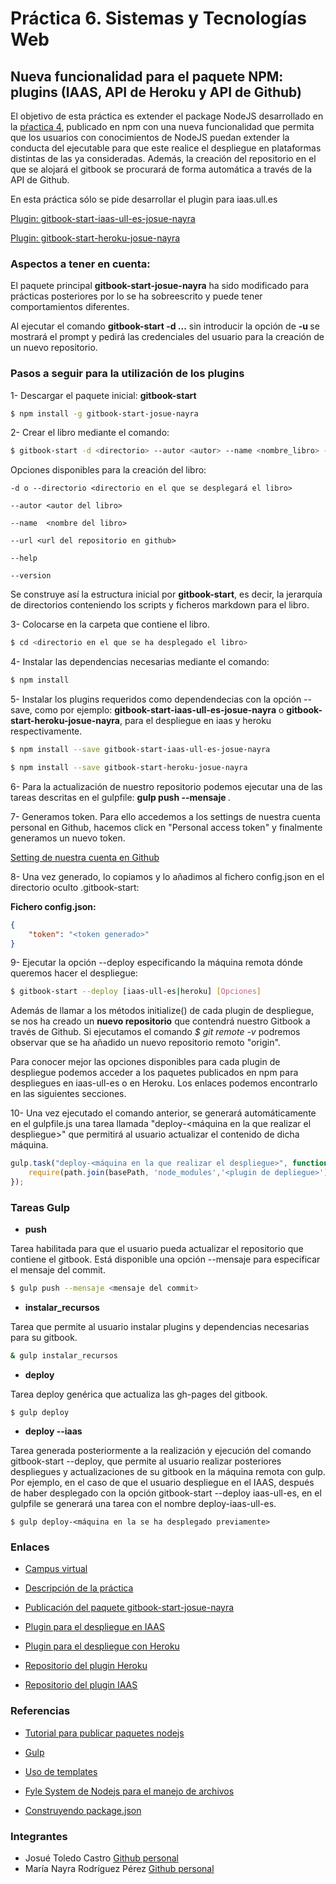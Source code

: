 # Práctica 6. Sistemas y Tecnologías Web

## Nueva funcionalidad para el paquete NPM: plugins (IAAS, API de Heroku y API de Github)

El objetivo de esta práctica es extender el package NodeJS desarrollado en la [pŕactica 4](https://github.com/ULL-ESIT-SYTW-1617/nueva-funcionalidad-para-el-paquete-npm-plugins-josue-nayra.git), publicado en npm con una nueva funcionalidad que permita que los usuarios con conocimientos de NodeJS puedan extender la conducta del ejecutable para que este realice el despliegue en plataformas distintas de las ya consideradas.
Además, la creación del repositorio en el que se alojará el gitbook se procurará de forma automática a través de la API de Github.

En esta práctica sólo se pide desarrollar el plugin para iaas.ull.es

[Plugin: gitbook-start-iaas-ull-es-josue-nayra](https://github.com/ULL-ESIT-SYTW-1617/gitbook-start-iaas-ull-es-josue-nayra)

[Plugin: gitbook-start-heroku-josue-nayra](https://github.com/ULL-ESIT-SYTW-1617/gitbook-start-heroku-josue-nayra)


### Aspectos a tener en cuenta:

El paquete principal **gitbook-start-josue-nayra** ha sido modificado para prácticas posteriores por lo se ha sobreescrito y puede tener comportamientos diferentes.

Al ejecutar el comando **gitbook-start -d <directorio> ...** sin introducir la opción de **-u <url>** se mostrará el prompt y pedirá las credenciales del usuario para la creación de un nuevo repositorio.




### Pasos a seguir para la utilización de los plugins

1- Descargar el paquete inicial: **gitbook-start**
    
```bash
$ npm install -g gitbook-start-josue-nayra 
```

2- Crear el libro mediante el comando:
    
```bash
$ gitbook-start -d <directorio> --autor <autor> --name <nombre_libro> --url <url_repo>
```
    
Opciones disponibles para la creación del libro:
    
    -d o --directorio <directorio en el que se desplegará el libro>
    
    --autor <autor del libro>
    
    --name  <nombre del libro>
    
    --url <url del repositorio en github>

    --help 
    
    --version

Se construye así la estructura inicial por **gitbook-start**, es decir, la jerarquía de directorios conteniendo los scripts y ficheros markdown para el libro.


3- Colocarse en la carpeta que contiene el libro.

```bash
$ cd <directorio en el que se ha desplegado el libro>
```

4- Instalar las dependencias necesarias mediante el comando:
    
```bash
$ npm install 
```

5- Instalar los plugins requeridos como dependendecias con la opción --save, como por ejemplo: **gitbook-start-iaas-ull-es-josue-nayra** o **gitbook-start-heroku-josue-nayra**, para el despliegue en iaas y heroku respectivamente.
    
```bash
$ npm install --save gitbook-start-iaas-ull-es-josue-nayra 
```

```bash
$ npm install --save gitbook-start-heroku-josue-nayra
```

6- Para la actualización de nuestro repositorio podemos ejecutar una de las tareas descritas en el gulpfile: **gulp push --mensaje <mensaje commit>**.


7- Generamos token. Para ello accedemos a los settings de nuestra cuenta personal en Github, hacemos click en "Personal access token" y finalmente generamos un nuevo token.

[Setting de nuestra cuenta en Github](https://github.com/settings/tokens)

8- Una vez generado, lo copiamos y lo añadimos al fichero config.json en el directorio oculto .gitbook-start:

**Fichero config.json:**

```json
{
    "token": "<token generado>"
}
```

9- Ejecutar la opción --deploy especificando la máquina remota dónde queremos hacer el despliegue:
   
```bash
$ gitbook-start --deploy [iaas-ull-es|heroku] [Opciones]
```

Además de llamar a los métodos initialize() de cada plugin de despliegue, se nos ha creado un **nuevo repositorio** que contendrá nuestro Gitbook
a través de Github. Si ejecutamos el comando *$ git remote -v* podremos observar que se ha añadido un nuevo repositorio remoto "origin".

Para conocer mejor las opciones disponibles para cada plugin de despliegue podemos acceder a los paquetes publicados en npm
para despliegues en iaas-ull-es o en Heroku. Los enlaces podemos encontrarlo en las siguientes secciones.



10- Una vez ejecutado el comando anterior, se generará automáticamente en el gulpfile.js una tarea llamada 
"deploy-<máquina en la que realizar el despliegue>" que permitirá al usuario actualizar el contenido de dicha máquina.

```javascript
gulp.task("deploy-<máquina en la que realizar el despliegue>", function(){
    require(path.join(basePath, 'node_modules','<plugin de depliegue>')).deploy(...);
});
```


### Tareas Gulp


* **push**

Tarea habilitada para que el usuario pueda actualizar el repositorio que contiene el gitbook. Está disponible una opción --mensaje para especificar el mensaje del commit.

```bash
$ gulp push --mensaje <mensaje del commit>
```

* **instalar_recursos**

Tarea que permite al usuario instalar plugins y dependencias necesarias para su gitbook.

```bash
& gulp instalar_recursos
```

* **deploy**

Tarea deploy genérica que actualiza las gh-pages del gitbook.
```
$ gulp deploy
```

* **deploy --iaas**

Tarea generada posteriormente a la realización y ejecución del comando gitbook-start --deploy, que permite al usuario realizar posteriores despliegues y actualizaciones de su gitbook en la máquina remota con gulp.
Por ejemplo, en el caso de que el usuario despliegue en el IAAS, después de haber desplegado con la opción gitbook-start --deploy iaas-ull-es, en el gulpfile se generará una tarea
con el nombre deploy-iaas-ull-es.

```
$ gulp deploy-<máquina en la se ha desplegado previamente>
```


### Enlaces

- [Campus virtual](https://campusvirtual.ull.es/1617/course/view.php?id=1175)

- [Descripción de la práctica](https://casianorodriguezleon.gitbooks.io/ull-esit-1617/content/practicas/practicagithubapi.html)

- [Publicación del paquete gitbook-start-josue-nayra](https://www.npmjs.com/package/gitbook-start-josue-nayra)

- [Plugin para el despliegue en IAAS](https://www.npmjs.com/package/gitbook-start-iaas-ull-es-josue-nayra)

- [Plugin para el despliegue con Heroku](https://www.npmjs.com/package/gitbook-start-heroku-josue-nayra)

- [Repositorio del plugin Heroku](https://github.com/ULL-ESIT-SYTW-1617/gitbook-start-heroku-josue-nayra/) 

- [Repositorio del plugin IAAS](https://github.com/ULL-ESIT-SYTW-1617/gitbook-start-iaas-ull-es-josue-nayra) 




### Referencias

- [Tutorial para publicar paquetes nodejs](https://casianorodriguezleon.gitbooks.io/ull-esit-1617/content/apuntes/nodejspackages.html)

- [Gulp](https://casianorodriguezleon.gitbooks.io/ull-esit-1617/content/apuntes/gulp/)

- [Uso de templates](https://www.npmjs.com/package/ejs)

- [Fyle System de Nodejs para el manejo de archivos](https://casianorodriguezleon.gitbooks.io/ull-esit-1617/content/apuntes/fs.html)

- [Construyendo package.json](https://docs.npmjs.com/files/package.json)



### Integrantes

- Josué Toledo Castro
    [Github personal](www.github.com/JosueTC94)
- María Nayra Rodríguez Pérez
    [Github personal](www.github.com/alu0100406122)